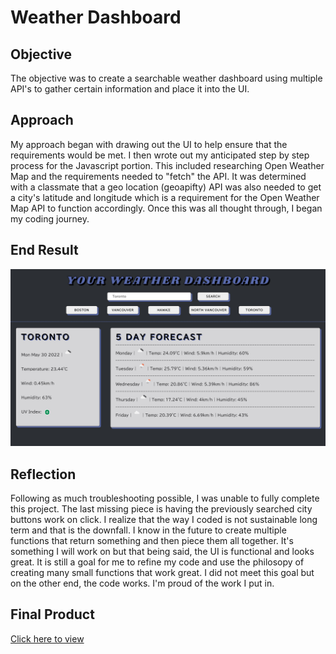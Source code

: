 # Weather Dashboard

## Objective
The objective was to create a searchable weather dashboard using multiple API's to gather certain information and place it into the UI.

## Approach
My approach began with drawing out the UI to help ensure that the requirements would be met. I then wrote out my anticipated step by step process for the Javascript portion. This included researching Open Weather Map and the requirements needed to "fetch" the API. It was determined with a classmate that a geo location (geoapifty) API was also needed to get a city's latitude and longitude which is a requirement for the Open Weather Map API to function accordingly. Once this was all thought through, I began my coding journey.

## End Result
![screenshot of user interface](assets/images/screenshot-of-ui.jpg)

## Reflection
Following as much troubleshooting possible, I was unable to fully complete this project. The last missing piece is having the previously searched city buttons work on click. I realize that the way I coded is not sustainable long term and that is the downfall. I know in the future to create multiple functions that return something and then piece them all together. It's something I will work on but that being said, the UI is functional and looks great. It is still a goal for me to refine my code and use the philosopy of creating many small functions that work great. I did not meet this goal but on the other end, the code works. I'm proud of the work I put in.

## Final Product
[Click here to view](https://jessicamdittrich.github.io/CHG-JD053122)